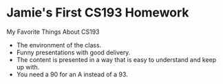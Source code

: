 # Jamie's First CS193 Homework

My Favorite Things About CS193
- The environment of the class.
- Funny presentations with good delivery.
- The content is presented in a way that is easy to understand and keep up with.
- You need a 90 for an A instead of a 93.
